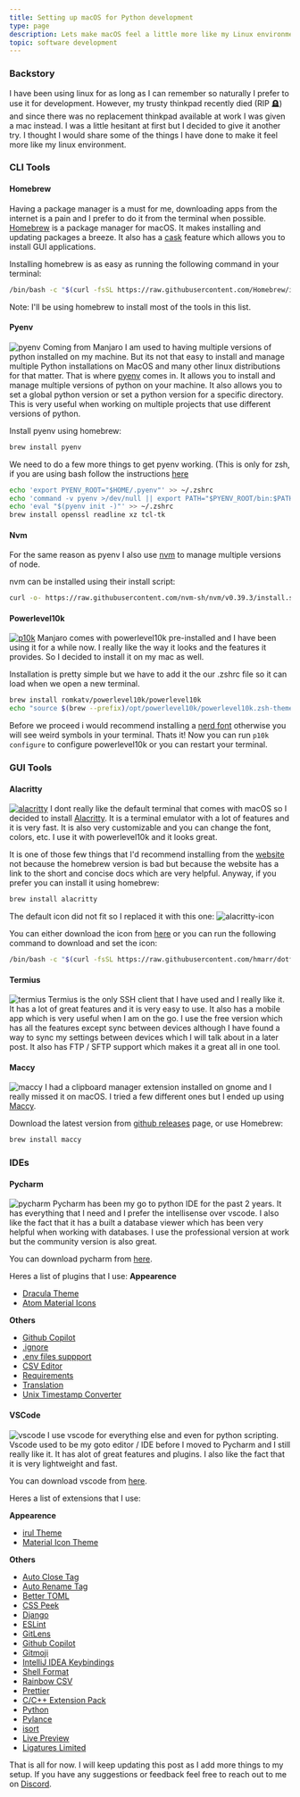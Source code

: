 ```yaml
---
title: Setting up macOS for Python development
type: page
description: Lets make macOS feel a little more like my Linux environment
topic: software development
---
```


### Backstory
I have been using linux for as long as I can remember so naturally I prefer to use it for development. However, my trusty thinkpad recently died (RIP 🪦) and since there was no replacement thinkpad available at work I was given a mac instead. I was a little hesitant at first but I decided to give it another try. I thought I would share some of the things I have done to make it feel more like my linux environment.

<!-- ### Tech Stack
I'll try to keep this list updated as I add more things to my setup.
- Python, Django, Flask, PostgreSQL, ZSH -->

### CLI Tools
#### Homebrew
Having a package manager is a must for me, downloading apps from the internet is a pain and I prefer to do it from the terminal when possible.
[Homebrew](https://brew.sh/) is a package manager for macOS. It makes installing and updating packages a breeze. It also has a [cask](https://formulae.brew.sh/cask/) feature which allows you to install GUI applications.

Installing homebrew is as easy as running the following command in your terminal:
```bash
/bin/bash -c "$(curl -fsSL https://raw.githubusercontent.com/Homebrew/install/HEAD/install.sh)"
```
Note: I'll be using homebrew to install most of the tools in this list.

#### Pyenv
![pyenv](https://raw.githubusercontent.com/pyenv/pyenv/master/terminal_output.png)
Coming from Manjaro I am used to having multiple versions of python installed on my machine. But its not that easy to install and manage multiple Python installations on MacOS and many other linux distributions for that matter. That is where [pyenv](https://github.com/pyenv/pyenv) comes in. It allows you to install and manage multiple versions of python on your machine. It also allows you to set a global python version or set a python version for a specific directory. This is very useful when working on multiple projects that use different versions of python.

Install pyenv using homebrew:
```bash
brew install pyenv
```
We need to do a few more things to get pyenv working. (This is only for zsh, if you are using bash follow the instructions [here](https://github.com/pyenv/pyenv#set-up-your-shell-environment-for-pyenv)
```bash
echo 'export PYENV_ROOT="$HOME/.pyenv"' >> ~/.zshrc
echo 'command -v pyenv >/dev/null || export PATH="$PYENV_ROOT/bin:$PATH"' >> ~/.zshrc
echo 'eval "$(pyenv init -)"' >> ~/.zshrc
brew install openssl readline xz tcl-tk
```

#### Nvm
For the same reason as pyenv I also use [nvm](https://github.com/nvm-sh/nvm) to manage multiple versions of node.

nvm can be installed using their install script:
```bash
curl -o- https://raw.githubusercontent.com/nvm-sh/nvm/v0.39.3/install.sh | bash
```

#### Powerlevel10k
[![p10k](/images/posts/switching_to_macos/powerlevel10k.png)](https://github.com/romkatv/powerlevel10k)
Manjaro comes with powerlevel10k pre-installed and I have been using it for a while now. I really like the way it looks and the features it provides. So I decided to install it on my mac as well.

Installation is pretty simple but we have to add it the our .zshrc file so it can load when we open a new terminal.
```bash
brew install romkatv/powerlevel10k/powerlevel10k
echo "source $(brew --prefix)/opt/powerlevel10k/powerlevel10k.zsh-theme" >>~/.zshrc
```
Before we proceed i would recommend installing a [nerd font](https://github.com/romkatv/powerlevel10k#meslo-nerd-font-patched-for-powerlevel10k) otherwise you will see weird symbols in your terminal.
Thats it! Now you can run `p10k configure` to configure powerlevel10k or you can restart your terminal.


### GUI Tools
#### Alacritty
[![alacritty](https://user-images.githubusercontent.com/8886672/103264352-5ab0d500-49a2-11eb-8961-02f7da66c855.png)](https://github.com/alacritty/alacritty)
I dont really like the default terminal that comes with macOS so I decided to install [Alacritty](https://alacritty.org/). It is a terminal emulator with a lot of features and it is very fast. It is also very customizable and you can change the font, colors, etc. I use it with powerlevel10k and it looks great.

It is one of those few things that I'd recommend installing from the [website](https://alacritty.org/) not because the homebrew version is bad but because the website has a link to the short and concise docs which are very helpful.
Anyway, if you prefer you can install it using homebrew:
```bash
brew install alacritty
```

The default icon did not fit so I replaced it with this one:
![alacritty-icon](/images/posts/switching_to_macos/alacritty_icon.png)

You can either download the icon from [here](https://www.dropbox.com/s/0i4ez0el7paksg3/Alacritty.icns?dl=0) or you can run the following command to download and set the icon:
```bash
/bin/bash -c "$(curl -fsSL https://raw.githubusercontent.com/hmarr/dotfiles/main/bin/update-alacritty-icon.sh)"
```

#### Termius
![termius](https://www.techrepublic.com/wp-content/uploads/2023/02/termiusa.jpg)
Termius is the only SSH client that I have used and I really like it. It has a lot of great features and it is very easy to use. It also has a mobile app which is very useful when I am on the go. I use the free version which has all the features except sync between devices although I have found a way to sync my settings between devices which I will talk about in a later post.
It also has FTP / SFTP support which makes it a great all in one tool.


#### Maccy
![maccy](/images/posts/switching_to_macos/maccy-demo.gif)
I had a clipboard manager extension installed on gnome and I really missed it on macOS. I tried a few different ones but I ended up using [Maccy](https://maccy.app/).

Download the latest version from [github releases](https://github.com/p0deje/Maccy/releases/latest) page, or use Homebrew:
```bash
brew install maccy
```

### IDEs
#### Pycharm
![pycharm](/images/posts/switching_to_macos/pycharm.png)
Pycharm has been my go to python IDE for the past 2 years. It has everything that I need and I prefer the intellisense over vscode. I also like the fact that it has a built a database viewer which has been very helpful when working with databases. I use the professional version at work but the community version is also great.

You can download pycharm from [here](https://www.jetbrains.com/pycharm/download/#section=mac).

Heres a list of plugins that I use:
**Appearence**
- [Dracula Theme](https://plugins.jetbrains.com/plugin/12275-dracula-theme)
- [Atom Material Icons](https://plugins.jetbrains.com/plugin/10044-atom-material-icons)

**Others**
- [Github Copilot](https://plugins.jetbrains.com/plugin/17718-github-copilot)
- [.ignore](https://plugins.jetbrains.com/plugin/7495--ignore)
- [.env files suppport](https://plugins.jetbrains.com/plugin/9525--env-files-support)
- [CSV Editor](https://plugins.jetbrains.com/plugin/10037-csv-editor)
- [Requirements](https://plugins.jetbrains.com/plugin/10837-requirements)
- [Translation](https://plugins.jetbrains.com/plugin/8579-translation)
- [Unix Timestamp Converter](https://plugins.jetbrains.com/plugin/19499-unix-timestamp-converter)


#### VSCode
![vscode](/images/posts/switching_to_macos/vscode.png)
I use vscode for everything else and even for python scripting. Vscode used to be my goto editor / IDE before I moved to Pycharm and I still really like it. It has alot of great features and plugins. I also like the fact that it is very lightweight and fast.

You can download vscode from [here](https://code.visualstudio.com/download).

Heres a list of extensions that I use:

**Appearence**
- [irul Theme](https://marketplace.visualstudio.com/items?itemName=shelcia.irul-theme)
- [Material Icon Theme](https://marketplace.visualstudio.com/items?itemName=PKief.material-icon-theme)

**Others**
- [Auto Close Tag](https://marketplace.visualstudio.com/items?itemName=formulahendry.auto-close-tag)
- [Auto Rename Tag](https://marketplace.visualstudio.com/items?itemName=formulahendry.auto-rename-tag)
- [Better TOML](https://marketplace.visualstudio.com/items?itemName=bungcip.better-toml)
- [CSS Peek](https://marketplace.visualstudio.com/items?itemName=pranaygp.vscode-css-peek)
- [Django](https://marketplace.visualstudio.com/items?itemName=batisteo.vscode-django)
- [ESLint](https://marketplace.visualstudio.com/items?itemName=dbaeumer.vscode-eslint)
- [GitLens](https://marketplace.visualstudio.com/items?itemName=eamodio.gitlens)
- [Github Copilot](https://marketplace.visualstudio.com/items?itemName=GitHub.copilot)
- [Gitmoji](https://marketplace.visualstudio.com/items?itemName=seatonjiang.gitmoji-vscode)
- [IntelliJ IDEA Keybindings](https://marketplace.visualstudio.com/items?itemName=k--kato.intellij-idea-keybindings)
- [Shell Format](https://marketplace.visualstudio.com/items?itemName=foxundermoon.shell-format)
- [Rainbow CSV](https://marketplace.visualstudio.com/items?itemName=mechatroner.rainbow-csv)
- [Prettier](https://marketplace.visualstudio.com/items?itemName=esbenp.prettier-vscode)
- [C/C++ Extension Pack](https://marketplace.visualstudio.com/items?itemName=ms-vscode.cpptools-extension-pack)
- [Python](https://marketplace.visualstudio.com/items?itemName=ms-python.python)
- [Pylance](https://marketplace.visualstudio.com/items?itemName=ms-python.vscode-pylance)
- [isort](https://marketplace.visualstudio.com/items?itemName=ms-python.isort)
- [Live Preview](https://marketplace.visualstudio.com/items?itemName=ms-vscode.live-server)
- [Ligatures Limited](https://marketplace.visualstudio.com/items?itemName=kshetline.ligatures-limited)


That is all for now. I will keep updating this post as I add more things to my setup. If you have any suggestions or feedback feel free to reach out to me on [Discord](https://discord.com/users/280329281568112640).

<!-- {{< figure src="/images/thankyou.png" title="" >}} -->